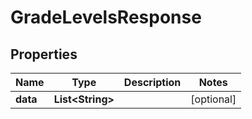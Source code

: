 
# GradeLevelsResponse

## Properties
Name | Type | Description | Notes
------------ | ------------- | ------------- | -------------
**data** | **List&lt;String&gt;** |  |  [optional]




